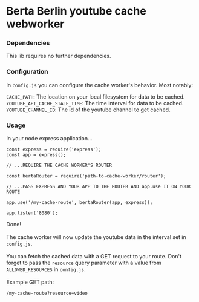 # Berta Berlin youtube cache webworker

### Dependencies

This lib requires no further dependencies.

### Configuration

In `config.js` you can configure the cache worker's behavior. Most notably:

`CACHE_PATH`: The location on your local filesystem for data to be cached.<br/>
`YOUTUBE_API_CACHE_STALE_TIME`: The time interval for data to be cached.<br/>
`YOUTUBE_CHANNEL_ID`: The id of the youtube channel to get cached.

### Usage

In your node express application...

```
const express = require('express');
const app = express();

// ...REQUIRE THE CACHE WORKER'S ROUTER

const bertaRouter = require('path-to-cache-worker/router');

// ...PASS EXPRESS AND YOUR APP TO THE ROUTER AND app.use IT ON YOUR ROUTE

app.use('/my-cache-route', bertaRouter(app, express));

app.listen('8080');
```

Done!<br/><br/>
The cache worker will now update the youtube data in the interval set in `config.js`.<br/><br/>
You can fetch the cached data with a GET request to your route. Don't forget to pass the `resource` query parameter with a value from `ALLOWED_RESOURCES` in `config.js`.<br/><br/>
Example GET path:

```angular2html
/my-cache-route?resource=video
```